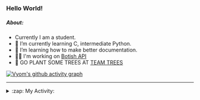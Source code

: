 ### Hello World!

##### About:
- Currently I am a student.
- 🌱 I’m currently learning C, intermediate Python.
- 🌱 I’m learning how to make better documentation.
- 👨‍💻 I'm working on [Botish API](https://github.com/Vyvy-vi/api)
- 🌱 GO PLANT SOME TREES AT [TEAM TREES](https://teamtrees.org/)

[![Vyom's github activity graph](https://activity-graph.herokuapp.com/graph?username=Vyvy-vi)](https://github.com/ashutosh00710/github-readme-activity-graph)

---
<details>
  <summary>:zap: My Activity:</summary>
  
<!--START_SECTION:waka-->
![Code Time](http://img.shields.io/badge/Code%20Time-746%20hrs%2027%20mins-blue)

**I'm a Night 🦉** 

```text
🌞 Morning    56 commits     ██░░░░░░░░░░░░░░░░░░░░░░░   8.32% 
🌆 Daytime    161 commits    ██████░░░░░░░░░░░░░░░░░░░   23.92% 
🌃 Evening    215 commits    ████████░░░░░░░░░░░░░░░░░   31.95% 
🌙 Night      241 commits    █████████░░░░░░░░░░░░░░░░   35.81%

```
📅 **I'm Most Productive on Sunday** 

```text
Monday       65 commits     ██░░░░░░░░░░░░░░░░░░░░░░░   9.66% 
Tuesday      124 commits    ████░░░░░░░░░░░░░░░░░░░░░   18.42% 
Wednesday    112 commits    ████░░░░░░░░░░░░░░░░░░░░░   16.64% 
Thursday     92 commits     ███░░░░░░░░░░░░░░░░░░░░░░   13.67% 
Friday       68 commits     ██░░░░░░░░░░░░░░░░░░░░░░░   10.1% 
Saturday     66 commits     ██░░░░░░░░░░░░░░░░░░░░░░░   9.81% 
Sunday       146 commits    █████░░░░░░░░░░░░░░░░░░░░   21.69%

```


📊 **This Week I Spent My Time On** 

```text
🔥 Editors: 
VS Code                  18 hrs 25 mins      ███████████████████████░░   95.48% 
Vim                      52 mins             █░░░░░░░░░░░░░░░░░░░░░░░░   4.52%

🐱‍💻 Projects: 
praise_backend_js        8 hrs 49 mins       ███████████░░░░░░░░░░░░░░   45.78% 
phishing-check-bot       6 hrs 33 mins       ████████░░░░░░░░░░░░░░░░░   34.0% 
api                      3 hrs 35 mins       ████░░░░░░░░░░░░░░░░░░░░░   18.58% 
TEC-Discord-Automation   8 mins              ░░░░░░░░░░░░░░░░░░░░░░░░░   0.71% 
botish-api               6 mins              ░░░░░░░░░░░░░░░░░░░░░░░░░   0.55%

```


 Last Updated on 23/04/2022 13:09:19 UTC
<!--END_SECTION:waka-->
</details>
